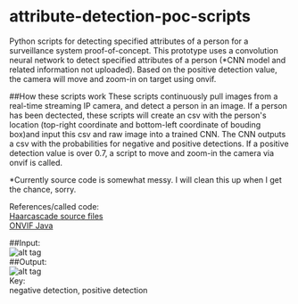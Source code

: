 # attribute-detection-poc-scripts
Python scripts for detecting specified attributes of a person for a surveillance system proof-of-concept. This prototype uses a convolution neural network to detect specified attributes of a person (*CNN model and related information not uploaded).  Based on the positive detection value, the camera will move and zoom-in on target using onvif.<br>

##How these scripts work
These scripts continuously pull images from a real-time streaming IP camera, and detect a person in an image.  If a person has been dectected, these scripts will create an csv with the person's location (top-right coordinate and bottom-left coordinate of bouding box)and input this csv and raw image into a trained CNN.  The CNN outputs a csv with the probabilities for negative and positive detections.  If a positive detection value is over 0.7, a script to move and zoom-in the camera via onvif is called.

*Currently source code is somewhat messy. I will clean this up when I get the chance, sorry.

References/called code: <br>
[Haarcascade source files](https://github.com/Itseez/opencv/tree/master/data/haarcascades)<br>
[ONVIF Java](https://github.com/milg0/onvif-java-lib)

##Input:<br>
![alt tag](https://github.com/kphongagsorn/human-detection-scripts/blob/master/images/input.jpg)<br>
##Output:<br>
![alt tag](https://github.com/kphongagsorn/human-detection-scripts/blob/master/images/output.jpg)<br>
Key:<br>
negative detection, positive detection


